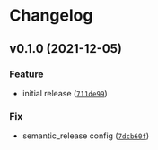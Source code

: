 # Changelog

<!--next-version-placeholder-->

## v0.1.0 (2021-12-05)
### Feature
* initial release ([`711de99`](https://github.com/MicaelJarniac/timematic/commit/711de997284a2728a211693ad0bce918cb5dc578))

### Fix
* semantic_release config ([`7dcb60f`](https://github.com/MicaelJarniac/timematic/commit/7dcb60ff5b3277c0d3b5399422270f62898b501a))
